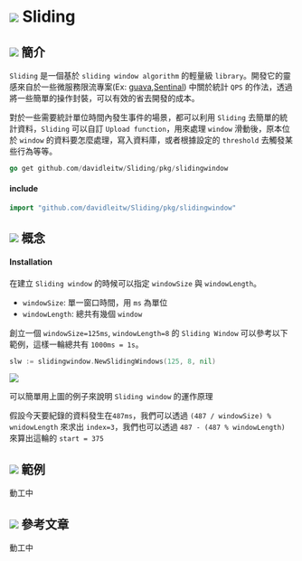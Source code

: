 # <img src="https://img.icons8.com/color/96/000000/chessboard.png"/> Sliding

## <img src="https://img.icons8.com/color/48/000000/queen.png"/> 簡介

`Sliding` 是一個基於 `sliding window algorithm` 的輕量級 `library`。開發它的靈感來自於一些微服務限流專案(Ex: [guava](https://github.com/google/guava),[Sentinal](https://github.com/alibaba/Sentinel)) 中關於統計 `QPS` 的作法，透過將一些簡單的操作封裝，可以有效的省去開發的成本。

對於一些需要統計單位時間內發生事件的場景，都可以利用 `Sliding` 去簡單的統計資料，`Sliding` 可以自訂 `Upload function`，用來處理 `window` 滑動後，原本位於 `window` 的資料要怎麼處理，寫入資料庫，或者根據設定的 `threshold` 去觸發某些行為等等。

```go
go get github.com/davidleitw/Sliding/pkg/slidingwindow
```

#### include

```go
import "github.com/davidleitw/Sliding/pkg/slidingwindow"
```
## <img src="https://img.icons8.com/color/48/000000/king.png"/> 概念

#### Installation

在建立 `Sliding window` 的時候可以指定 `windowSize` 與 `windowLength`。

- `windowSize`: 單一窗口時間，用 `ms` 為單位
- `windowLength`: 總共有幾個 `window`

創立一個 `windowSize=125ms`, `windowLength=8` 的 `Sliding Window` 可以參考以下範例，這樣一輪總共有 `1000ms = 1s`。

```go
slw := slidingwindow.NewSlidingWindows(125, 8, nil)
```

![](https://i.imgur.com/7GQW2su.png)

可以簡單用上圖的例子來說明 `Sliding window` 的運作原理

假設今天要紀錄的資料發生在`487ms`，我們可以透過 `(487 / windowSize) % wnidowLength` 來求出 `index=3`，我們也可以透過 `487 - (487 % windowLength)` 來算出這輪的 `start = 375`

## <img src="https://img.icons8.com/color/48/000000/knight.png"/> 範例

動工中

## <img src="https://img.icons8.com/color/48/000000/pawn.png"/> 參考文章

動工中